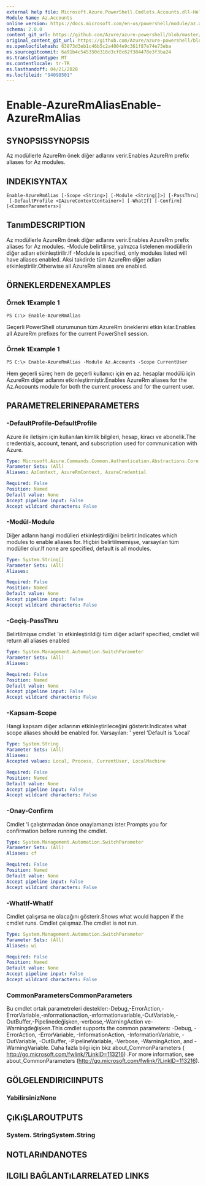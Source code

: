 ```yaml
---
external help file: Microsoft.Azure.PowerShell.Cmdlets.Accounts.dll-Help.xml
Module Name: Az.Accounts
online version: https://docs.microsoft.com/en-us/powershell/module/az.accounts/enable-azurermalias
schema: 2.0.0
content_git_url: https://github.com/Azure/azure-powershell/blob/master/src/Accounts/Accounts/help/Enable-AzureRmAlias.md
original_content_git_url: https://github.com/Azure/azure-powershell/blob/master/src/Accounts/Accounts/help/Enable-AzureRmAlias.md
ms.openlocfilehash: 63873d3eb1c46b5c2a4004e9c361f87e74e73eba
ms.sourcegitcommit: 6a91b4c545350d316d3cf8c62f384478e3f3ba24
ms.translationtype: MT
ms.contentlocale: tr-TR
ms.lasthandoff: 04/21/2020
ms.locfileid: "94098501"
---
```

# <span data-ttu-id="bc050-101">Enable-AzureRmAlias</span><span class="sxs-lookup"><span data-stu-id="bc050-101">Enable-AzureRmAlias</span></span>

## <span data-ttu-id="bc050-102">SYNOPSIS</span><span class="sxs-lookup"><span data-stu-id="bc050-102">SYNOPSIS</span></span>
<span data-ttu-id="bc050-103">Az modüllerle AzureRm önek diğer adlarını verir.</span><span class="sxs-lookup"><span data-stu-id="bc050-103">Enables AzureRm prefix aliases for Az modules.</span></span>

## <span data-ttu-id="bc050-104">INDEKI</span><span class="sxs-lookup"><span data-stu-id="bc050-104">SYNTAX</span></span>

```
Enable-AzureRmAlias [-Scope <String>] [-Module <String[]>] [-PassThru]
 [-DefaultProfile <IAzureContextContainer>] [-WhatIf] [-Confirm] [<CommonParameters>]
```

## <span data-ttu-id="bc050-105">Tanım</span><span class="sxs-lookup"><span data-stu-id="bc050-105">DESCRIPTION</span></span>
<span data-ttu-id="bc050-106">Az modüllerle AzureRm önek diğer adlarını verir.</span><span class="sxs-lookup"><span data-stu-id="bc050-106">Enables AzureRm prefix aliases for Az modules.</span></span> <span data-ttu-id="bc050-107">-Module belirtilirse, yalnızca listelenen modüllerin diğer adları etkinleştirilir.</span><span class="sxs-lookup"><span data-stu-id="bc050-107">If -Module is specified, only modules listed will have aliases enabled.</span></span> <span data-ttu-id="bc050-108">Aksi takdirde tüm AzureRm diğer adları etkinleştirilir.</span><span class="sxs-lookup"><span data-stu-id="bc050-108">Otherwise all AzureRm aliases are enabled.</span></span>

## <span data-ttu-id="bc050-109">ÖRNEKLERDEN</span><span class="sxs-lookup"><span data-stu-id="bc050-109">EXAMPLES</span></span>

### <span data-ttu-id="bc050-110">Örnek 1</span><span class="sxs-lookup"><span data-stu-id="bc050-110">Example 1</span></span>
```
PS C:\> Enable-AzureRmAlias
```

<span data-ttu-id="bc050-111">Geçerli PowerShell oturumunun tüm AzureRm öneklerini etkin kılar.</span><span class="sxs-lookup"><span data-stu-id="bc050-111">Enables all AzureRm prefixes for the current PowerShell session.</span></span>

### <span data-ttu-id="bc050-112">Örnek 1</span><span class="sxs-lookup"><span data-stu-id="bc050-112">Example 1</span></span>
```
PS C:\> Enable-AzureRmAlias -Module Az.Accounts -Scope CurrentUser
```

<span data-ttu-id="bc050-113">Hem geçerli süreç hem de geçerli kullanıcı için en az. hesaplar modülü için AzureRm diğer adlarını etkinleştirmiştir.</span><span class="sxs-lookup"><span data-stu-id="bc050-113">Enables AzureRm aliases for the Az.Accounts module for both the current process and for the current user.</span></span>

## <span data-ttu-id="bc050-114">PARAMETRELERINE</span><span class="sxs-lookup"><span data-stu-id="bc050-114">PARAMETERS</span></span>

### <span data-ttu-id="bc050-115">-DefaultProfile</span><span class="sxs-lookup"><span data-stu-id="bc050-115">-DefaultProfile</span></span>
<span data-ttu-id="bc050-116">Azure ile iletişim için kullanılan kimlik bilgileri, hesap, kiracı ve abonelik.</span><span class="sxs-lookup"><span data-stu-id="bc050-116">The credentials, account, tenant, and subscription used for communication with Azure.</span></span>

```yaml
Type: Microsoft.Azure.Commands.Common.Authentication.Abstractions.Core.IAzureContextContainer
Parameter Sets: (All)
Aliases: AzContext, AzureRmContext, AzureCredential

Required: False
Position: Named
Default value: None
Accept pipeline input: False
Accept wildcard characters: False
```

### <span data-ttu-id="bc050-117">-Modül</span><span class="sxs-lookup"><span data-stu-id="bc050-117">-Module</span></span>
<span data-ttu-id="bc050-118">Diğer adların hangi modülleri etkinleştirdiğini belirtir.</span><span class="sxs-lookup"><span data-stu-id="bc050-118">Indicates which modules to enable aliases for.</span></span>
<span data-ttu-id="bc050-119">Hiçbiri belirtilmemişse, varsayılan tüm modüller olur.</span><span class="sxs-lookup"><span data-stu-id="bc050-119">If none are specified, default is all modules.</span></span>

```yaml
Type: System.String[]
Parameter Sets: (All)
Aliases:

Required: False
Position: Named
Default value: None
Accept pipeline input: False
Accept wildcard characters: False
```

### <span data-ttu-id="bc050-120">-Geçiş</span><span class="sxs-lookup"><span data-stu-id="bc050-120">-PassThru</span></span>
<span data-ttu-id="bc050-121">Belirtilmişse cmdlet 'in etkinleştirildiği tüm diğer adlar</span><span class="sxs-lookup"><span data-stu-id="bc050-121">If specified, cmdlet will return all aliases enabled</span></span>

```yaml
Type: System.Management.Automation.SwitchParameter
Parameter Sets: (All)
Aliases:

Required: False
Position: Named
Default value: None
Accept pipeline input: False
Accept wildcard characters: False
```

### <span data-ttu-id="bc050-122">-Kapsam</span><span class="sxs-lookup"><span data-stu-id="bc050-122">-Scope</span></span>
<span data-ttu-id="bc050-123">Hangi kapsam diğer adlarının etkinleştirileceğini gösterir.</span><span class="sxs-lookup"><span data-stu-id="bc050-123">Indicates what scope aliases should be enabled for.</span></span> <span data-ttu-id="bc050-124">Varsayılan: ' yerel '</span><span class="sxs-lookup"><span data-stu-id="bc050-124">Default is 'Local'</span></span>

```yaml
Type: System.String
Parameter Sets: (All)
Aliases:
Accepted values: Local, Process, CurrentUser, LocalMachine

Required: False
Position: Named
Default value: None
Accept pipeline input: False
Accept wildcard characters: False
```

### <span data-ttu-id="bc050-125">-Onay</span><span class="sxs-lookup"><span data-stu-id="bc050-125">-Confirm</span></span>
<span data-ttu-id="bc050-126">Cmdlet 'i çalıştırmadan önce onaylamanızı ister.</span><span class="sxs-lookup"><span data-stu-id="bc050-126">Prompts you for confirmation before running the cmdlet.</span></span>

```yaml
Type: System.Management.Automation.SwitchParameter
Parameter Sets: (All)
Aliases: cf

Required: False
Position: Named
Default value: None
Accept pipeline input: False
Accept wildcard characters: False
```

### <span data-ttu-id="bc050-127">-WhatIf</span><span class="sxs-lookup"><span data-stu-id="bc050-127">-WhatIf</span></span>
<span data-ttu-id="bc050-128">Cmdlet çalışırsa ne olacağını gösterir.</span><span class="sxs-lookup"><span data-stu-id="bc050-128">Shows what would happen if the cmdlet runs.</span></span>
<span data-ttu-id="bc050-129">Cmdlet çalışmaz.</span><span class="sxs-lookup"><span data-stu-id="bc050-129">The cmdlet is not run.</span></span>

```yaml
Type: System.Management.Automation.SwitchParameter
Parameter Sets: (All)
Aliases: wi

Required: False
Position: Named
Default value: None
Accept pipeline input: False
Accept wildcard characters: False
```

### <span data-ttu-id="bc050-130">CommonParameters</span><span class="sxs-lookup"><span data-stu-id="bc050-130">CommonParameters</span></span>
<span data-ttu-id="bc050-131">Bu cmdlet ortak parametreleri destekler:-Debug,-ErrorAction,-ErrorVariable,-ınformationaction,-ınformationvariable,-OutVariable,-OutBuffer,-Pipelinedeğişken,-verbose,-WarningAction ve-Warningdeğişken.</span><span class="sxs-lookup"><span data-stu-id="bc050-131">This cmdlet supports the common parameters: -Debug, -ErrorAction, -ErrorVariable, -InformationAction, -InformationVariable, -OutVariable, -OutBuffer, -PipelineVariable, -Verbose, -WarningAction, and -WarningVariable.</span></span> <span data-ttu-id="bc050-132">Daha fazla bilgi için bkz about_CommonParameters ( http://go.microsoft.com/fwlink/?LinkID=113216) .</span><span class="sxs-lookup"><span data-stu-id="bc050-132">For more information, see about_CommonParameters (http://go.microsoft.com/fwlink/?LinkID=113216).</span></span>

## <span data-ttu-id="bc050-133">GÖLGELENDIRICI</span><span class="sxs-lookup"><span data-stu-id="bc050-133">INPUTS</span></span>

### <span data-ttu-id="bc050-134">Yabilirsiniz</span><span class="sxs-lookup"><span data-stu-id="bc050-134">None</span></span>

## <span data-ttu-id="bc050-135">ÇıKıŞLAR</span><span class="sxs-lookup"><span data-stu-id="bc050-135">OUTPUTS</span></span>

### <span data-ttu-id="bc050-136">System. String</span><span class="sxs-lookup"><span data-stu-id="bc050-136">System.String</span></span>

## <span data-ttu-id="bc050-137">NOTLARıNDA</span><span class="sxs-lookup"><span data-stu-id="bc050-137">NOTES</span></span>

## <span data-ttu-id="bc050-138">ILGILI BAĞLANTıLAR</span><span class="sxs-lookup"><span data-stu-id="bc050-138">RELATED LINKS</span></span>
